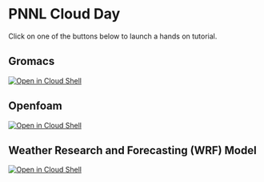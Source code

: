 # PNNL Cloud Day

Click on one of the buttons below to launch a hands on tutorial.

## Gromacs

[![Open in Cloud Shell](https://gstatic.com/cloudssh/images/open-btn.svg)](https://shell.cloud.google.com/cloudshell/editor?cloudshell_git_repo=https%3A%2F%2Fgithub.com%2Fdouglasjacobsen%2Fhpc-toolkit&cloudshell_git_branch=workshop_configs_ns&cloudshell_open_in_editor=community%2Fexamples%2Fworkshops%2Fspack-gromacs.yaml&cloudshell_tutorial=docs%2Ftutorials%2Fgromacs%2Fspack-gromacs.md)

## Openfoam

[![Open in Cloud Shell](https://gstatic.com/cloudssh/images/open-btn.svg)](https://shell.cloud.google.com/cloudshell/editor?cloudshell_git_repo=https%3A%2F%2Fgithub.com%2Fdouglasjacobsen%2Fhpc-toolkit&cloudshell_git_branch=workshop_configs_ns&cloudshell_open_in_editor=community%2Fexamples%2Fworkshops%2Fspack-openfoam.yaml&cloudshell_tutorial=docs%2Ftutorials%2Fopenfoam%2Fspack-openfoam.md)

## Weather Research and Forecasting (WRF) Model

[![Open in Cloud Shell](https://gstatic.com/cloudssh/images/open-btn.svg)](https://shell.cloud.google.com/cloudshell/editor?cloudshell_git_repo=https%3A%2F%2Fgithub.com%2Fdouglasjacobsen%2Fhpc-toolkit&cloudshell_git_branch=workshop_configs_ns&cloudshell_open_in_editor=community%2Fexamples%2Fworkshops%2Fspack-wrfv3.yaml&cloudshell_tutorial=docs%2Ftutorials%2Fwrfv3%2Fspack-wrfv3.md)
